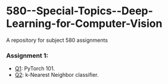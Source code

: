 # 580--Special-Topics--Deep-Learning-for-Computer-Vision
 A repository for subject 580 assignments

### Assignment 1:
- [Q1](exothermix/580---Special-Topics---Deep-Learning-for-Computer-Vision/blob/master/assignment1/pytorch101.ipynb): PyTorch 101.
- [Q2](exothermix/580---Special-Topics---Deep-Learning-for-Computer-Vision/blob/master/assignment1kNN.ipynb): k-Nearest Neighbor classifier.
